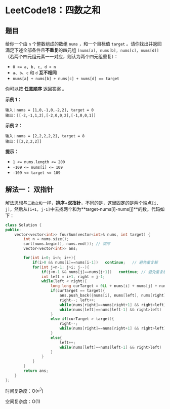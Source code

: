 # LeetCode18：四数之和

## 题目

给你一个由 `n` 个整数组成的数组 `nums` ，和一个目标值 `target` 。请你找出并返回满足下述全部条件且**不重复**的四元组 `[nums[a], nums[b], nums[c], nums[d]]` （若两个四元组元素一一对应，则认为两个四元组重复）：

- `0 <= a, b, c, d < n`
- `a`、`b`、`c` 和 `d` **互不相同**
- `nums[a] + nums[b] + nums[c] + nums[d] == target`

你可以按 **任意顺序** 返回答案 。

 

**示例 1：**

```
输入：nums = [1,0,-1,0,-2,2], target = 0
输出：[[-2,-1,1,2],[-2,0,0,2],[-1,0,0,1]]
```

**示例 2：**

```
输入：nums = [2,2,2,2,2], target = 8
输出：[[2,2,2,2]]
```

 

**提示：**

- `1 <= nums.length <= 200`
- `-109 <= nums[i] <= 109`
- `-109 <= target <= 109`

## 解法一： 双指针

解法思想与`三数之和`一样，**排序+双指针**，不同的是，这里固定的是两个端点`[i, j]`，然后从`[i+1, j-1]`中去找两个和为**target-nums[i]-nums[j]**的数。代码如下：

```c++
class Solution {
public:
    vector<vector<int>> fourSum(vector<int>& nums, int target) {
        int n = nums.size();
        sort(nums.begin(), nums.end());	// 排序
        vector<vector<int>> ans;

        for(int i=0; i<n; i++){
            if(i>0 && nums[i]==nums[i-1])   continue;	// 避免重复解
            for(int j=n-1; j>i; j--){
                if(j<n-1 && nums[j]==nums[j+1])   continue;	// 避免重复解
                int left = i+1, right = j-1;
                while(left < right){
                    long long curTarget = 0LL + nums[i] + nums[j] + nums[left] + nums[right];
                    if(curTarget == target){
                        ans.push_back({nums[i], nums[left], nums[right], nums[j]});
                        right--; left++;
                        while(nums[right]==nums[right+1] && right>left) right--; 	// 避免重复解
                        while(nums[left]==nums[left-1] && right>left)   left++; 	// 避免重复解
                    }
                    else if(curTarget > target){
                        right--;
                        while(nums[right]==nums[right+1] && right>left) right--; 	// 避免重复解
                    }
                    else{
                        left++;
                        while(nums[left]==nums[left-1] && right>left)   left++; 	// 避免重复解
                    }
                }
            }
        }
        return ans;
    }
};
```

时间复杂度：O($n^3$)

空间复杂度：O(1)